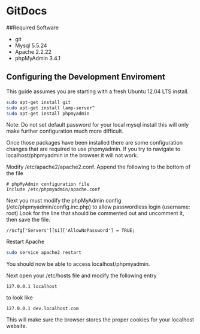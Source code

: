 # GitDocs

##Required Software
* git 
* Mysql 5.5.24
* Apache 2.2.22
* phpMyAdmin 3.4.1



## Configuring the Development Enviroment

This guide assumes you are starting with a fresh Ubuntu 12.04 LTS install.

```Bash
sudo apt-get install git
sudo apt-get install lamp-server^
sudo apt-get install phpmyadmin
```
Note: Do not set default password for your local mysql install this will only make further configuration much more difficult.

Once those packages have been installed there are some configuration changes that are required to use phpmyadmin. If you try to navigate
to localhost/phpmyadmin in the browser it will not work. 

Modify /etc/apache2/apache2.conf. Append the following to the bottom of the file

```
# phpMyAdmin configuration file
Include /etc/phpmyadmin/apache.conf
```

Next you must modify the phpMyAdmin config (/etc/phpmyadmin/config.inc.php) to allow passwordless login (username: root) 
Look for the line that should be commented out and uncomment it, then save the file.
```
//$cfg['Servers'][$i]['AllowNoPassword'] = TRUE;
```

Restart Apache 
```Bash
sudo service apache2 restart
```

You should now be able to access localhost/phpmyadmin.

Next open your /etc/hosts file and modify the following entry
```
127.0.0.1 localhost
```

to look like

```
127.0.0.1 dev.localhost.com
```

This will make sure the browser stores the proper cookies for your localhost website.